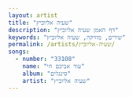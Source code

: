 ```yaml
---
layout: artist
title: "שעיה אליוביץ"
description: "דף האמן שעיה אליוביץ"
keywords: "שירים, מוזיקה, שעיה אליוביץ"
permalink: /artists/שעיה-אליוביץ/
songs:
  - number: "33108"
    name: "עוד אביכם חי"
    album: "סינגלים"
    artist: "שעיה אליוביץ"
---
```


